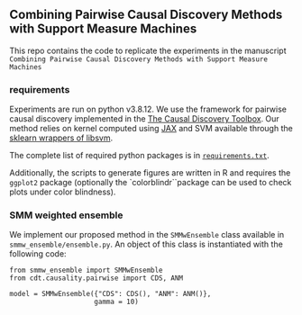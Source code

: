 ## Combining Pairwise Causal Discovery Methods with Support Measure Machines

This repo contains the code to replicate the experiments in the manuscript 
`Combining Pairwise Causal Discovery Methods with Support Measure Machines` 


### requirements 

Experiments are run on python v3.8.12. We use the framework for pairwise causal
discovery implemented in the [The Causal Discovery
Toolbox](https://fentechsolutions.github.io/CausalDiscoveryToolbox/html/index.html).
Our method relies on kernel computed using [JAX](https://github.com/google/jax) 
and SVM available through the
[sklearn wrappers of
libsvm](https://scikit-learn.org/stable/modules/classes.html#module-sklearn.svm). 

The complete list of required python packages is in [`requirements.txt`](requirements.txt). 

Additionally, the scripts to generate figures are written in R and requires the 
`ggplot2` package (optionally the `colorblindr``package can be used to check plots
under color blindness).


### SMM weighted ensemble 

We implement our proposed method in the `SMMwEnsemble` class available in 
`smmw_ensemble/ensemble.py`. 
An object of this class is instantiated with the following code:

```
from smmw_ensemble import SMMwEnsemble
from cdt.causality.pairwise import CDS, ANM

model = SMMwEnsemble({"CDS": CDS(), "ANM": ANM()},
                     gamma = 10)
```
